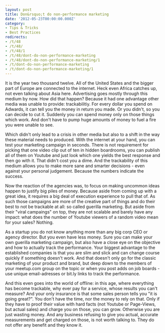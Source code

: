 ```yaml
---
layout: post
title: Don&rsquo;t do non-performance marketing
date: '2012-05-23T00:00:00.000Z'
category:
- Tips & Tricks
- Best Practices
redirects:
- /t/48
- /t/48/
- /t/48/1
- /t/48/dont-do-non-performance-marketing
- /t/48/dont-do-non-performance-marketing/1
- /t/dont-do-non-performance-marketing
- /t/dont-do-non-performance-marketing/1
---
```



It is the year two thousand twelve. All of the United States and the bigger part of Europe are connected to the internet. Heck even Africa catches up, not even talking about Asia here. Advertising goes mostly through this medium by now. How did that happen? Because it had one advantage other media was unable to provide: trackabilitiy. For every dollar you spend on Adwards, it can tell you the money in return you made. Or you didn't, so you can decide to cut it. Suddenly you can spend money only on those things which work. And don't have to pump huge amounts of money to fuel a fire you were unable to see.

Which didn't only lead to a crisis in other media but also to a shift in the way these material needs to produced. With the internet at your hand, you can test your marketing campaign in seconds. There is not requirement for picking that one video clip out of ten in hidden boardrooms, you can publish all of them on Youtube and just look which one yields the best response and then go with it. That didn't cost you a dime. And the trackability of this medium allows you to make more sane and smarter decisions - even against your personal judgement. Because the numbers indicate the success.

Now the reaction of the agencies was, to focus on making uncommon ideas happen to justify big piles of money. Because aside from coming up with a great idea, it requires a big deal of execution experience to pull that of. As such those campaigns are more of the creative part of things and do their best to not be trackable at all: so called guerilla marketing. But aside from their "viral campaings" on top, they are not scalable and barely have any impact: what does the number of Youtube viewers of a random video mean for your sales? Nothing.

As a startup you do not know anything more than any big corp CEO or agency director. But you even have less money. Sure you can make your own guerilla marketing campaign, but also have a close eye on the objective and how to actually track the performance. Your biggest advantage to the established companies is that you are slim and slick and can change course quickly if something doesn't work. And that doesn't only go for the classic marketing of your product and brand, but deep down to the members of your meetup.com group on the topic or when you post adds on job boards - use unique email-adresses or bit.ly links to track the performance.

And this even goes into the world of offline: in this age, where everything has become trackable, why ever pay for a service, whose results you can't measure? And your only insurance is that some sales person tells you "it is going great?". You don't have the time, nor the money to rely on that. Only if they have to proof their value with hard facts (not Youtube or Page-Views, but actual sales) and charge you on those, you can grow. Otherwise you are just wasting money. And any business refusing to give you actual, accurate measurements and get charged on those, is not worth talking to. They do not offer any benefit and they know it.
